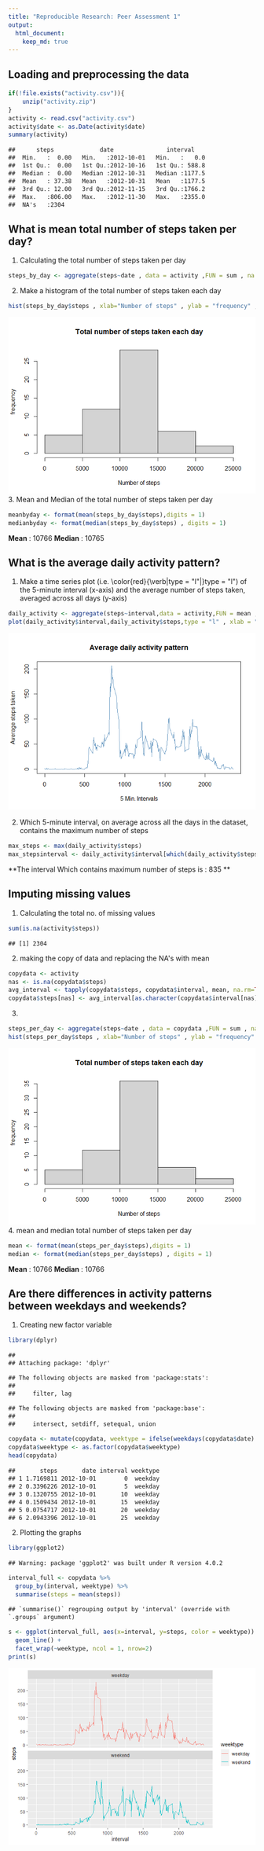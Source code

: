 ```yaml
---
title: "Reproducible Research: Peer Assessment 1"
output: 
  html_document:
    keep_md: true
---
```



## Loading and preprocessing the data

```r
if(!file.exists("activity.csv")){
    unzip("activity.zip")
}
activity <- read.csv("activity.csv")
activity$date <- as.Date(activity$date)
summary(activity)
```

```
##      steps             date               interval     
##  Min.   :  0.00   Min.   :2012-10-01   Min.   :   0.0  
##  1st Qu.:  0.00   1st Qu.:2012-10-16   1st Qu.: 588.8  
##  Median :  0.00   Median :2012-10-31   Median :1177.5  
##  Mean   : 37.38   Mean   :2012-10-31   Mean   :1177.5  
##  3rd Qu.: 12.00   3rd Qu.:2012-11-15   3rd Qu.:1766.2  
##  Max.   :806.00   Max.   :2012-11-30   Max.   :2355.0  
##  NA's   :2304
```



## What is mean total number of steps taken per day?
1. Calculating the total number of steps taken per day 

```r
steps_by_day <- aggregate(steps~date , data = activity ,FUN = sum , na.rm = TRUE)
```
2. Make a histogram of the total number of steps taken each day

```r
hist(steps_by_day$steps , xlab="Number of steps" , ylab = "frequency" , main = "Total number of steps taken each day")
```

![](PA1_template_files/figure-html/unnamed-chunk-3-1.png)<!-- -->
3. Mean and Median of the total number of steps taken per day

```r
meanbyday <- format(mean(steps_by_day$steps),digits = 1)
medianbyday <- format(median(steps_by_day$steps) , digits = 1)
```
**Mean** : 10766
**Median** : 10765

## What is the average daily activity pattern?
1. Make a time series plot (i.e. \color{red}{\verb|type = "l"|}type = "l") of the 5-minute interval (x-axis) and the average number of steps taken, averaged across all days (y-axis)

```r
daily_activity <- aggregate(steps~interval,data = activity,FUN = mean , na.rm = TRUE)
plot(daily_activity$interval,daily_activity$steps,type = "l" , xlab = "5 Min. Intervals" , ylab = "Average steps taken" , main = "Average daily activity pattern",col = "steelblue")
```

![](PA1_template_files/figure-html/unnamed-chunk-5-1.png)<!-- -->

2. Which 5-minute interval, on average across all the days in the dataset, contains the maximum number of steps

```r
max_steps <- max(daily_activity$steps)
max_stepsinterval <- daily_activity$interval[which(daily_activity$steps==max_steps)]
```
**The interval Which contains maximum number of steps is : 835 **


## Imputing missing values
1. Calculating the total no. of missing values

```r
sum(is.na(activity$steps))
```

```
## [1] 2304
```
2. making the copy of data and replacing the NA's with mean

```r
copydata <- activity
nas <- is.na(copydata$steps)
avg_interval <- tapply(copydata$steps, copydata$interval, mean, na.rm=TRUE, simplify=TRUE)
copydata$steps[nas] <- avg_interval[as.character(copydata$interval[nas])]
```
3. 

```r
steps_per_day <- aggregate(steps~date , data = copydata ,FUN = sum , na.rm = TRUE)
hist(steps_per_day$steps , xlab="Number of steps" , ylab = "frequency" , main = "Total number of steps taken each day")
```

![](PA1_template_files/figure-html/unnamed-chunk-9-1.png)<!-- -->
4. mean and median total number of steps taken per day

```r
mean <- format(mean(steps_per_day$steps),digits = 1)
median <- format(median(steps_per_day$steps) , digits = 1)
```
**Mean** : 10766
**Median** : 10766

## Are there differences in activity patterns between weekdays and weekends?
1. Creating new factor variable

```r
library(dplyr)
```

```
## 
## Attaching package: 'dplyr'
```

```
## The following objects are masked from 'package:stats':
## 
##     filter, lag
```

```
## The following objects are masked from 'package:base':
## 
##     intersect, setdiff, setequal, union
```

```r
copydata <- mutate(copydata, weektype = ifelse(weekdays(copydata$date) == "Saturday" | weekdays(copydata$date) == "Sunday", "weekend", "weekday"))
copydata$weektype <- as.factor(copydata$weektype)
head(copydata)
```

```
##       steps       date interval weektype
## 1 1.7169811 2012-10-01        0  weekday
## 2 0.3396226 2012-10-01        5  weekday
## 3 0.1320755 2012-10-01       10  weekday
## 4 0.1509434 2012-10-01       15  weekday
## 5 0.0754717 2012-10-01       20  weekday
## 6 2.0943396 2012-10-01       25  weekday
```
2. Plotting the graphs

```r
library(ggplot2)
```

```
## Warning: package 'ggplot2' was built under R version 4.0.2
```

```r
interval_full <- copydata %>%
  group_by(interval, weektype) %>%
  summarise(steps = mean(steps))
```

```
## `summarise()` regrouping output by 'interval' (override with `.groups` argument)
```

```r
s <- ggplot(interval_full, aes(x=interval, y=steps, color = weektype)) +
  geom_line() +
  facet_wrap(~weektype, ncol = 1, nrow=2)
print(s)
```

![](PA1_template_files/figure-html/unnamed-chunk-12-1.png)<!-- -->
